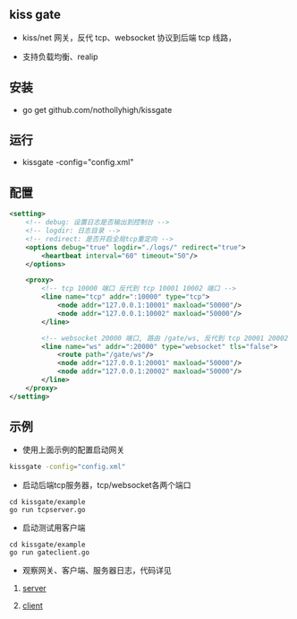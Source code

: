 ## kiss gate

- kiss/net 网关，反代 tcp、websocket 协议到后端 tcp 线路，

- 支持负载均衡、realip


## 安装

- go get github.com/nothollyhigh/kissgate


## 运行

- kissgate -config="config.xml"


## 配置

```xml
<setting>
    <!-- debug: 设置日志是否输出到控制台 -->
    <!-- logdir: 日志目录 -->
    <!-- redirect: 是否开启全局tcp重定向 -->
    <options debug="true" logdir="./logs/" redirect="true">
        <heartbeat interval="60" timeout="50"/>
    </options>

    <proxy>
        <!-- tcp 10000 端口 反代到 tcp 10001 10002 端口 -->
        <line name="tcp" addr=":10000" type="tcp">
            <node addr="127.0.0.1:10001" maxload="50000"/>
            <node addr="127.0.0.1:10002" maxload="50000"/>
        </line>

        <!-- websocket 20000 端口, 路由 /gate/ws, 反代到 tcp 20001 20002 端口 -->
        <line name="ws" addr=":20000" type="websocket" tls="false">
            <route path="/gate/ws"/>
            <node addr="127.0.0.1:20001" maxload="50000"/>
            <node addr="127.0.0.1:20002" maxload="50000"/>
        </line>
    </proxy>
</setting>
```


## 示例

-  使用上面示例的配置启动网关

```sh
kissgate -config="config.xml"
```

- 启动后端tcp服务器，tcp/websocket各两个端口

```
cd kissgate/example
go run tcpserver.go
```

- 启动测试用客户端

```
cd kissgate/example
go run gateclient.go
```

- 观察网关、客户端、服务器日志，代码详见

1. [server](https://github.com/nothollyhigh/kissgate/blob/master/example/tcpserver.go)

2. [client](https://github.com/nothollyhigh/kissgate/blob/master/example/gateclient.go)
